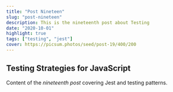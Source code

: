 ```yaml
---
title: "Post Nineteen"
slug: "post-nineteen"
description: This is the nineteenth post about Testing
date: "2020-10-01"
highlight: true
tags: ["testing", "jest"]
cover: https://picsum.photos/seed/post-19/400/200
---
```


## Testing Strategies for JavaScript

Content of the _nineteenth post_ covering Jest and testing patterns.
